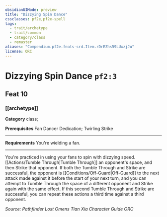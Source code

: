 ```yaml
---
obsidianUIMode: preview
title: "Dizzying Spin Dance"
cssclasses: pf2e,pf2e-spell
tags:
  - trait/archetype
  - trait/common
  - category/class
  - remaster
aliases: "Compendium.pf2e.feats-srd.Item.rDrEZhs59LUxzjJu"
license: ORC
---
```

# Dizzying Spin Dance `pf2:3`
## Feat 10
### [[archetype]]

**Category** class; 



**Prerequisites** Fan Dancer Dedication; Twirling Strike
* * *
**Requirements** You're wielding a fan.

* * *

You're practiced in using your fans to spin with dizzying speed. [[Actions/Tumble Through|Tumble Through]] an opponent's space, and then Strike that opponent. If both the Tumble Through and Strike are successful, the opponent is [[Conditions/Off-Guard|Off-Guard]] to the next attack made against it before the start of your next turn, and you can attempt to Tumble Through the space of a different opponent and Strike again with the same effect. If this second Tumble Through and Strike are successful, you can repeat these actions a third time against a third opponent.

*Source: Pathfinder Lost Omens Tian Xia Character Guide*
*ORC*
